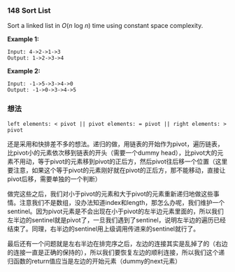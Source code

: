 ### 148 Sort List

Sort a linked list in *O*(*n* log *n*) time using constant space complexity.

**Example 1:**

```
Input: 4->2->1->3
Output: 1->2->3->4
```

**Example 2:**

```
Input: -1->5->3->4->0
Output: -1->0->3->4->5
```

### 想法

```
left elements: < pivot || pivot elements: = pivot || right elements: > pivot
```

还是采用和快排差不多的想法。递归的做，用链表的开始作为pivot，遍历链表，比pivot小的元素依次移到链表的开头（需要一个dummy head），比pivot大的元素不用动，等于pivot的元素移到pivot的正后方，然后pivot往后移一个位置（这里要注意，如果这个等于pivot的元素刚好就在pivot的正后方，那不能移动，直接让pivot后移，需要单独的一个判断）

做完这些之后，我们对小于pivot的元素和大于pivot的元素重新递归地做这些事情。注意我们不是数组，没办法知道index和length，那怎么办呢，我们维护一个sentinel。因为pivot元素是不会出现在小于pivot的左半边元素里面的，所以我们左半边的sentinel就是pivot了，一旦我们遇到了sentinel，说明左半边的遍历已经结束了。同理，右半边的sentinel用上级调用传进来的sentinel就行了。

最后还有一个问题就是左右半边在排完序之后，左边的连接其实是乱掉了的（右边的连接一直是正确的保持的），所以我们要恢复左边的顺利连接，所以我们这个递归函数的return值应当是左边的开始元素（dummy的next元素）

